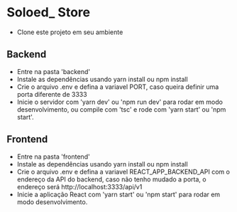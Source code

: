 # Soloed\_ Store

- Clone este projeto em seu ambiente

## Backend

- Entre na pasta 'backend'
- Instale as dependências usando yarn install ou npm install
- Crie o arquivo .env e defina a variavel PORT, caso queira definir uma porta diferente de 3333
- Inicie o servidor com 'yarn dev' ou 'npm run dev' para rodar em modo desenvolvimento, ou compile com 'tsc' e rode com 'yarn start' ou 'npm start'.

## Frontend

- Entre na pasta 'frontend'
- Instale as dependências usando yarn install ou npm install
- Crie o arquivo .env e defina a variavel REACT_APP_BACKEND_API com o endereço da API do backend, caso não tenho mudado a porta, o endereço será http://localhost:3333/api/v1
- Inicie a aplicação React com 'yarn start' ou 'npm start' para rodar em modo desenvolvimento.

